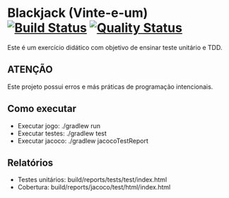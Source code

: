 # Blackjack (Vinte-e-um) [![Build Status](https://travis-ci.org/guilhermedelemos/blackjack.svg?branch=master)](https://travis-ci.org/guilhermedelemos/blackjack) [![Quality Status](https://sonarcloud.io/api/project_badges/measure?project=blackjack&metric=alert_status)](https://sonarcloud.io/dashboard?id=blackjack)

Este é um exercício didático com objetivo de ensinar teste unitário e TDD.

## ATENÇÃO
Este projeto possui erros e más práticas de programação intencionais.

## Como executar

* Executar jogo: ./gradlew run
* Executar testes: ./gradlew test
* Executar jacoco: ./gradlew jacocoTestReport

## Relatórios

* Testes unitários: build/reports/tests/test/index.html
* Cobertura: build/reports/jacoco/test/html/index.html

